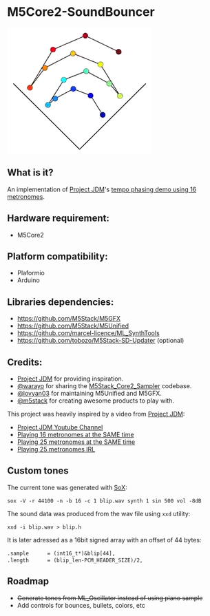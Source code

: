 # M5Core2-SoundBouncer

[![Pendulum Wave](img/bouncer.png)](https://www.youtube.com/watch?v=UUc0wJBElTs)


## What is it?

An implementation of [Project JDM](https://www.youtube.com/channel/UCHAiieQmQBS38_AUkPf-7iQ)'s [tempo phasing demo using 16 metronomes](https://www.youtube.com/watch?v=MH03ZJaNe8A).


## Hardware requirement:

  - M5Core2

## Platform compatibility:

  - Plaformio
  - Arduino


## Libraries dependencies:

  - https://github.com/M5Stack/M5GFX
  - https://github.com/M5Stack/M5Unified
  - https://github.com/marcel-licence/ML_SynthTools
  - https://github.com/tobozo/M5Stack-SD-Updater (optional)


## Credits:

  - [Project JDM](https://www.instagram.com/project.jdm/) for providing inspiration.
  - [@warayo](https://github.com/wararyo) for sharing the [M5Stack_Core2_Sampler](https://github.com/wararyo/M5Stack_Core2_Sampler) codebase.
  - [@lovyan03](https://github.com/lovyan03) for maintaining M5Unified and M5GFX.
  - [@m5stack](https://github.com/m5stack) for creating awesome products to play with.

This project was heavily inspired by a video from [Project JDM](https://www.instagram.com/project.jdm/):

  - [Project JDM Youtube Channel](https://www.youtube.com/channel/UCHAiieQmQBS38_AUkPf-7iQ)
  - [Playing 16 metronomes at the SAME time](https://www.youtube.com/watch?v=MH03ZJaNe8A)
  - [Playing 25 metronomes at the SAME time](https://www.youtube.com/watch?v=KuQKXHKAUw4)
  - [Playing 25 metronomes IRL](https://www.youtube.com/watch?v=YhMiuzyU1ag)


## Custom tones

The current tone was generated with [SoX](http://sox.sourceforge.net):

    sox -V -r 44100 -n -b 16 -c 1 blip.wav synth 1 sin 500 vol -8dB

The sound data was produced from the wav file using `xxd` utility:

    xxd -i blip.wav > blip.h

It is later adressed as a 16bit signed array with an offset of 44 bytes:

    .sample      = (int16_t*)&blip[44],
    .length      = (blip_len-PCM_HEADER_SIZE)/2,


## Roadmap

  - ~~Generate tones from ML_Oscillator instead of using piano sample~~
  - Add controls for bounces, bullets, colors, etc

